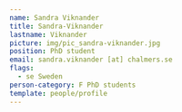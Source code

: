 ```yaml
---
name: Sandra Viknander
title: Sandra-Viknander
lastname: Viknander
picture: img/pic_sandra-viknander.jpg
position: PhD student
email: sandra.viknander [at] chalmers.se
flags:
  - se Sweden
person-category: F PhD students
template: people/profile
---
```

